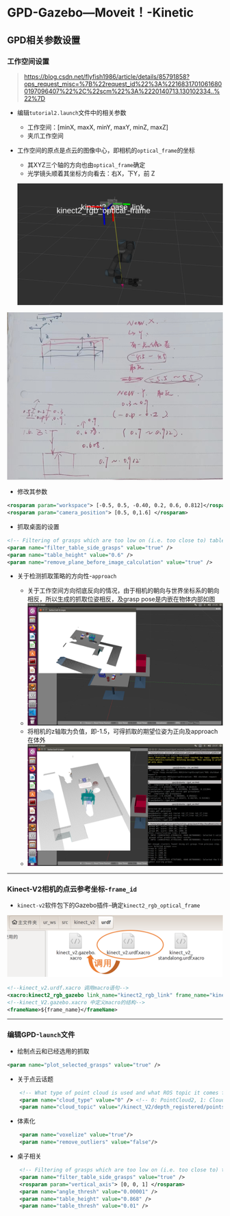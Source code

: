 # GPD-Gazebo—Moveit！-Kinetic

## GPD相关参数设置

### 工作空间设置

> https://blog.csdn.net/flyfish1986/article/details/85791858?ops_request_misc=%7B%22request_id%22%3A%22168317010616800197096407%22%2C%22scm%22%3A%2220140713.130102334..%22%7D

- 编辑`tutorial2.launch`文件中的相关参数

  - 工作空间：[minX, maxX, minY, maxY, minZ, maxZ]
  - 夹爪工作空间

- 工作空间的原点是点云的图像中心，即相机的`optical_frame`的坐标

  - 其XYZ三个轴的方向也由`optical_frame`确定
  - 光学镜头顺着其坐标方向看去：右X，下Y，前 Z

  

  ![光学成像面的坐标](../../../assets/66_光学成像面的坐标.png)

![计算过程](../../../assets/67_计算过程.png)

- 修改其参数

```xml
<rosparam param="workspace"> [-0.5, 0.5, -0.40, 0.2, 0.6, 0.812]</rosparam>
<rosparam param="camera_position"> [0.5, 0,1.6] </rosparam>
```

- 抓取桌面的设置

```xml
<!-- Filtering of grasps which are too low on (i.e. too close to) table -->
<param name="filter_table_side_grasps" value="true" /> 
<param name="table_height" value="0.6" />
<param name="remove_plane_before_image_calculation" value="true" />
```

- 关于检测抓取策略的方向性-`approach`

  - 关于工作空间方向彻底反向的情况，由于相机的朝向与世界坐标系的朝向相反，所以生成的抓取位姿相反，及grasp pose是内嵌在物体内部如图
  - ![approach反向的示意图](../../../assets/68_approach反向的示意图.png)
  - 将相机的z轴取为负值，即-1.5，可得抓取的期望位姿为正向及approach在体外
  - ![正向的approach示意图](../../../assets/69_正向的approach示意图.png)


----

### Kinect-V2相机的点云参考坐标-`frame_id`

- `kinect-v2`软件包下的Gazebo插件-确定`kinect2_rgb_optical_frame`

![image-20230809123259580](../../../assets/70_image-20230809123259580.png)

```xml
<!--kinect_v2.urdf.xacro 调用macro语句-->
<xacro:kinect2_rgb_gazebo link_name="kinect2_rgb_link" frame_name="kinect2_rgb_optical_frame" camera_name="kinect_V2"/>
<!--kinect_V2.gazebo.xacro 中定义macro的结构-->
<frameName>${frame_name}</frameName>
```

----

### 编辑GPD-`launch`文件

- 绘制点云和已经选用的抓取

```xml
<param name="plot_selected_grasps" value="true" />
```

- 关于点云话题

```xml
    <!-- What type of point cloud is used and what ROS topic it comes from -->
    <param name="cloud_type" value="0" /> <!-- 0: PointCloud2, 1: CloudIndexed, 2: CloudSamples -->
    <param name="cloud_topic" value="/kinect_V2/depth_registered/points" />
```

- 体素化

```xml
    <param name="voxelize" value="true"/>
    <param name="remove_outliers" value="false"/>
```

- 桌子相关

```xml
    <!-- Filtering of grasps which are too low on (i.e. too close to) table -->
    <param name="filter_table_side_grasps" value="true" />
    <rosparam param="vertical_axis"> [0, 0, 1] </rosparam>
    <param name="angle_thresh" value="0.00001" />
    <param name="table_height" value="0.868" />
    <param name="table_thresh" value="0.01" />
```

